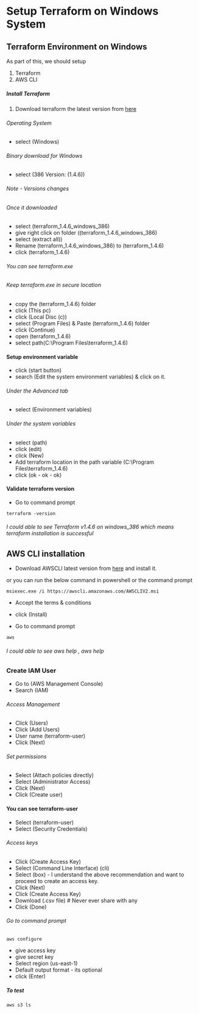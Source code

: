 # Setup Terraform on Windows System 


## Terraform Environment on Windows
As part of this, we should setup 
1. Terraform
2. AWS CLI

##### Install Terraform 
1. Download terraform the latest version from [here](https://developer.hashicorp.com/terraform/downloads)
###### Operating System 
- select (Windows) 
###### Binary download for Windows
- select (386 Version: (1.4.6))  
###### Note - Versions changes
###### Once it downloaded 
- select (terraform_1.4.6_windows_386)
- give right click on folder ((terraform_1.4.6_windows_386)
- select (extract all))
- Rename (terraform_1.4.6_windows_386) to (terraform_1.4.6)
- click (terraform_1.4.6)  
###### You can see terraform.exe
###### Keep terraform.exe in secure location
- copy the (terraform_1.4.6) folder 
- click (This pc) 
- click (Local Disc (c))
- select (Program Files) & Paste (terraform_1.4.6) folder 
- click (Continue) 
- open (terraform_1.4.6)
- select path(C:\Program Files\terraform_1.4.6)

#### Setup environment variable
- click (start button)
- search (Edit the system environment variables) & click on it.
###### Under the Advanced tab
- select (Environment variables) 
###### Under the system variables 
- select (path)
- click (edit) 
- click (New)
- Add terraform location in the path variable (C:\Program Files\terraform_1.4.6)
- click (ok - ok - ok)

####  Validate terraform version

- Go to command prompt 
```
terraform -version
```
###### I could able to see Terraform v1.4.6 on windows_386 which means terraform installation is successful

## AWS CLI installation

- Download AWSCLI latest version from [here](https://docs.aws.amazon.com/cli/latest/userguide/getting-started-install.html) and install it.

or you can run the below command in powershell or the command prompt
```
msiexec.exe /i https://awscli.amazonaws.com/AWSCLIV2.msi
```
- Accept the terms & conditions 
- click (Install) 

- Go to command prompt 
```
aws
```
###### I could able to see aws help , aws <command> help 


### Create IAM User 

- Go to (AWS Management Console) 
- Search (IAM) 
###### Access Management 
- Click (Users)
- Click (Add Users) 
- User name (terraform-user)
- Click (Next) 
###### Set permissions
- Select (Attach policies directly) 
- Select (Administrator Access) 
- Click (Next) 
- Click (Create user) 
#### You can see terraform-user 
- Select (terraform-user)
- Select (Security Credentials) 
###### Access keys 
- Click (Create Access Key)
- Select (Command Line Interface) (cli)
- Select (box) -  I understand the above recommendation and want to proceed to create an access key.
- Click (Next)
- Click (Create Access Key) 
- Download (.csv file) # Never ever share with any 
- Click (Done)


######  Go to command prompt
```
aws configure 
```
- give access key 
- give secret key 
- Select region (us-east-1) <it depends on which region you want to launch>
- Default output format - its optional 
- click (Enter) 

##### To test 
```
aws s3 ls
```

